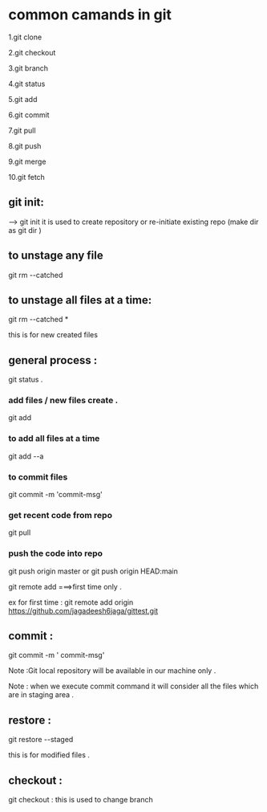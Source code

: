 # common camands in git 

1.git clone

2.git checkout

3.git branch

4.git status

5.git  add

6.git commit

7.git pull

8.git push

9.git merge

10.git fetch


git init:
---------
--> git init 
 it is used to create repository or re-initiate existing repo 
(make dir as git dir )



to unstage any file 
--------------------

 git rm --catched <filename>

to unstage all files at a time:
------------------------------

 git rm --catched *

  this is for new created files


general process :
---------------

git status .

### add files / new files create .

git add <filename>

### to add all files at a time 
git add --a 
### to commit files
git commit -m 'commit-msg'

### get recent code from repo 
git pull

### push the code into repo
  
git push origin master  or git push origin HEAD:main
 
  
git remote add <repo-url>  ===>first time only .

ex for first time : git remote add origin https://github.com/jagadeesh6jaga/gittest.git





  
  
  


commit :
--------------


git commit -m ' commit-msg'

Note :Git local repository will be available in our machine only .

Note  : when we execute commit command it will consider all the files which are in staging area .




restore :
---------

git restore --staged <filename>

this is for modified  files .




checkout :
------------


git checkout <branch-name>  : this is used to change branch 

